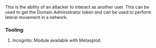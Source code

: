 This is the ability of an attacker to interact as another user. This can be used to get the Domain Administrator token and can be used to perform lateral movement in a network. 
### Tooling
1. Incognito: Module available with Metasploit.